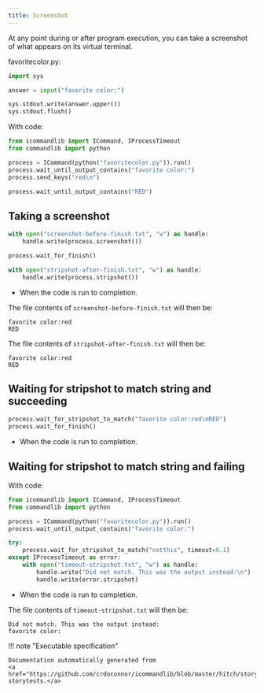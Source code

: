 ```yaml
---
title: Screenshot
---
```




At any point during or after program execution, you can
take a screenshot of what appears on its virtual terminal.






favoritecolor.py:

```python
import sys

answer = input("favorite color:")

sys.stdout.write(answer.upper())
sys.stdout.flush()
```

With code:

```python
from icommandlib import ICommand, IProcessTimeout
from commandlib import python

process = ICommand(python("favoritecolor.py")).run()
process.wait_until_output_contains("favorite color:")
process.send_keys("red\n")

process.wait_until_output_contains("RED")

```




## Taking a screenshot




```python
with open("screenshot-before-finish.txt", "w") as handle:
    handle.write(process.screenshot())

process.wait_for_finish()

with open("stripshot-after-finish.txt", "w") as handle:
    handle.write(process.stripshot())

```



* When the code is run to completion.

The file contents of `screenshot-before-finish.txt` will then be:

```
favorite color:red
RED
```

The file contents of `stripshot-after-finish.txt` will then be:

```
favorite color:red
RED
```


## Waiting for stripshot to match string and succeeding




```python
process.wait_for_stripshot_to_match("favorite color:red\nRED")
process.wait_for_finish()

```



* When the code is run to completion.


## Waiting for stripshot to match string and failing




With code:

```python
from icommandlib import ICommand, IProcessTimeout
from commandlib import python

process = ICommand(python("favoritecolor.py")).run()
process.wait_until_output_contains("favorite color:")

```

```python
try:
    process.wait_for_stripshot_to_match("notthis", timeout=0.1)
except IProcessTimeout as error:
    with open("timeout-stripshot.txt", "w") as handle:
        handle.write("Did not match. This was the output instead:\n")
        handle.write(error.stripshot)

```



* When the code is run to completion.

The file contents of `timeout-stripshot.txt` will then be:

```
Did not match. This was the output instead:
favorite color:
```







!!! note "Executable specification"

    Documentation automatically generated from 
    <a href="https://github.com/crdoconnor/icommandlib/blob/master/hitch/story/screenshot.story">screenshot.story
    storytests.</a>

